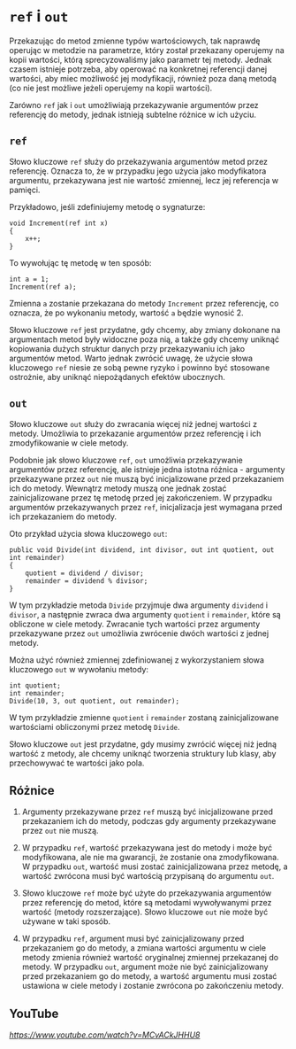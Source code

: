 # `ref` i `out`

Przekazując do metod zmienne typów wartościowych, tak naprawdę operując w metodzie na parametrze, który został przekazany operujemy na kopii wartości, którą sprecyzowaliśmy jako parametr tej metody. Jednak czasem istnieje potrzeba, aby operować na konkretnej referencji danej wartości, aby miec możliwość jej modyfikacji, również poza daną metodą (co nie jest możliwe jeżeli operujemy na kopii wartości).

Zarówno `ref` jak i `out` umożliwiają przekazywanie argumentów przez referencję do metody, jednak istnieją subtelne różnice w ich użyciu. 

## `ref`

Słowo kluczowe `ref` służy do przekazywania argumentów metod przez referencję. Oznacza to, że w przypadku jego użycia jako modyfikatora argumentu, przekazywana jest nie wartość zmiennej, lecz jej referencja w pamięci.

Przykładowo, jeśli zdefiniujemy metodę o sygnaturze:

```
void Increment(ref int x)
{
    x++;
}
```

To wywołując tę metodę w ten sposób:

```
int a = 1;
Increment(ref a);
```

Zmienna `a` zostanie przekazana do metody `Increment` przez referencję, co oznacza, że po wykonaniu metody, wartość `a` będzie wynosić 2.

Słowo kluczowe `ref` jest przydatne, gdy chcemy, aby zmiany dokonane na argumentach metod były widoczne poza nią, a także gdy chcemy uniknąć kopiowania dużych struktur danych przy przekazywaniu ich jako argumentów metod. Warto jednak zwrócić uwagę, że użycie słowa kluczowego `ref` niesie ze sobą pewne ryzyko i powinno być stosowane ostrożnie, aby uniknąć niepożądanych efektów ubocznych.

## `out`

Słowo kluczowe `out` służy do zwracania więcej niż jednej wartości z metody. Umożliwia to przekazanie argumentów przez referencję i ich zmodyfikowanie w ciele metody.

Podobnie jak słowo kluczowe `ref`, `out` umożliwia przekazywanie argumentów przez referencję, ale istnieje jedna istotna różnica - argumenty przekazywane przez `out` nie muszą być inicjalizowane przed przekazaniem ich do metody. Wewnątrz metody muszą one jednak zostać zainicjalizowane przez tę metodę przed jej zakończeniem. W przypadku argumentów przekazywanych przez `ref`, inicjalizacja jest wymagana przed ich przekazaniem do metody.

Oto przykład użycia słowa kluczowego `out`:

```
public void Divide(int dividend, int divisor, out int quotient, out int remainder)
{
    quotient = dividend / divisor;
    remainder = dividend % divisor;
}
```

W tym przykładzie metoda `Divide` przyjmuje dwa argumenty `dividend` i `divisor`, a następnie zwraca dwa argumenty `quotient` i `remainder`, które są obliczone w ciele metody. Zwracanie tych wartości przez argumenty przekazywane przez `out` umożliwia zwrócenie dwóch wartości z jednej metody.

Można użyć również zmiennej zdefiniowanej z wykorzystaniem słowa kluczowego `out` w wywołaniu metody:

```
int quotient;
int remainder;
Divide(10, 3, out quotient, out remainder);
```

W tym przykładzie zmienne `quotient` i `remainder` zostaną zainicjalizowane wartościami obliczonymi przez metodę `Divide`.

Słowo kluczowe `out` jest przydatne, gdy musimy zwrócić więcej niż jedną wartość z metody, ale chcemy uniknąć tworzenia struktury lub klasy, aby przechowywać te wartości jako pola.

## Różnice

1. Argumenty przekazywane przez `ref` muszą być inicjalizowane przed przekazaniem ich do metody, podczas gdy argumenty przekazywane przez `out` nie muszą.

2. W przypadku `ref`, wartość przekazywana jest do metody i może być modyfikowana, ale nie ma gwarancji, że zostanie ona zmodyfikowana. W przypadku `out`, wartość musi zostać zainicjalizowana przez metodę, a wartość zwrócona musi być wartością przypisaną do argumentu `out`.

3. Słowo kluczowe `ref` może być użyte do przekazywania argumentów przez referencję do metod, które są metodami wywoływanymi przez wartość (metody rozszerzające). Słowo kluczowe `out` nie może być używane w taki sposób.

4. W przypadku `ref`, argument musi być zainicjalizowany przed przekazaniem go do metody, a zmiana wartości argumentu w ciele metody zmienia również wartość oryginalnej zmiennej przekazanej do metody. W przypadku `out`, argument może nie być zainicjalizowany przed przekazaniem go do metody, a wartość argumentu musi zostać ustawiona w ciele metody i zostanie zwrócona po zakończeniu metody.

## YouTube

*https://www.youtube.com/watch?v=MCvACkJHHU8*